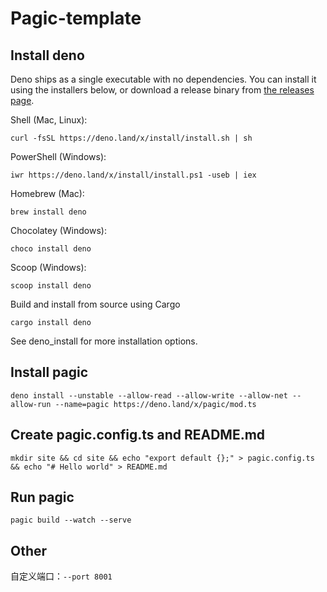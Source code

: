 
# Pagic-template

## Install deno

Deno ships as a single executable with no dependencies. You can install it using the installers below, or download a release binary from [the releases page](https://github.com/denoland/deno/releases).

Shell (Mac, Linux):
``` curl
curl -fsSL https://deno.land/x/install/install.sh | sh
```
PowerShell (Windows):
``` iwr
iwr https://deno.land/x/install/install.ps1 -useb | iex
```
Homebrew (Mac):
``` brew
brew install deno
```
Chocolatey (Windows):
``` choco
choco install deno
```
Scoop (Windows):
``` scoop
scoop install deno
```
Build and install from source using Cargo
``` cargo
cargo install deno
```
See deno_install for more installation options.

## Install pagic
``` deno
deno install --unstable --allow-read --allow-write --allow-net --allow-run --name=pagic https://deno.land/x/pagic/mod.ts
```

## Create pagic.config.ts and README.md
```
mkdir site && cd site && echo "export default {};" > pagic.config.ts && echo "# Hello world" > README.md
```

## Run pagic
``` pagic
pagic build --watch --serve
```

## Other

自定义端口：`--port 8001`

